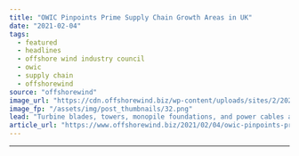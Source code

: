 ```yaml
---
title: "OWIC Pinpoints Prime Supply Chain Growth Areas in UK"
date: "2021-02-04"
tags: 
  - featured
  - headlines
  - offshore wind industry council
  - owic
  - supply chain
  - offshorewind
source: "offshorewind"
image_url: "https://cdn.offshorewind.biz/wp-content/uploads/sites/2/2021/02/04124007/OWIC-Pinpoints-Prime-Supply-Chain-Growth-Areas-in-UK.png"
image_fp: "/assets/img/post_thumbnails/32.png"
lead: "Turbine blades, towers, monopile foundations, and power cables are the prime areas in which"
article_url: "https://www.offshorewind.biz/2021/02/04/owic-pinpoints-prime-supply-chain-growth-areas-in-uk/"
---
```


---
